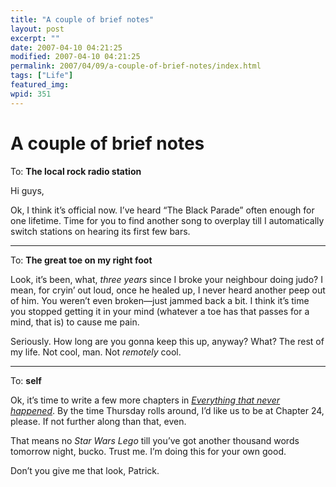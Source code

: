 ```yaml
---
title: "A couple of brief notes"
layout: post
excerpt: ""
date: 2007-04-10 04:21:25
modified: 2007-04-10 04:21:25
permalink: 2007/04/09/a-couple-of-brief-notes/index.html
tags: ["Life"]
featured_img: 
wpid: 351
---
```


# A couple of brief notes

To: **The local rock radio station**

Hi guys,

Ok, I think it’s official now. I’ve heard “The Black Parade” often enough for one lifetime. Time for you to find another song to overplay till I automatically switch stations on hearing its first few bars.

- - - - - -

To: **The great toe on my right foot**

Look, it’s been, what, *three years* since I broke your neighbour doing judo? I mean, for cryin’ out loud, once he healed up, I never heard another peep out of him. You weren’t even broken—just jammed back a bit. I think it’s time you stopped getting it in your mind (whatever a toe has that passes for a mind, that is) to cause me pain.

Seriously. How long are you gonna keep this up, anyway? What? The rest of my life. Not cool, man. Not *remotely* cool.

- - - - - -

To: **self**

Ok, it’s time to write a few more chapters in [*Everything that never happened*](/everything/). By the time Thursday rolls around, I’d like us to be at Chapter 24, please. If not further along than that, even.

That means no *Star Wars Lego* till you’ve got another thousand words tomorrow night, bucko. Trust me. I’m doing this for your own good.

Don’t you give me that look, Patrick.